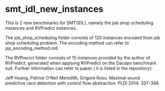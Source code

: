 # smt_idl_new_instances
This is 2 new benchmarks for SMT(IDL), namely the job shop scheduling instances and RVPredict instances.

The job_shop_scheduling folder consists of 120 instances encoded from job shop scheduling problem. The encoding method can refer to jsp_encoding_method.md.

The RVPrecict folder consists of 15 instances provided by the author of RVPredict, generated when applying RVPredict on the Dacapo benchmark suit. Further information can refer to paper ( it is listed in the repository):

Jeff Huang, Patrick O'Neil Meredith, Grigore Rosu:
Maximal sound predictive race detection with control flow abstraction. PLDI 2014: 337-348